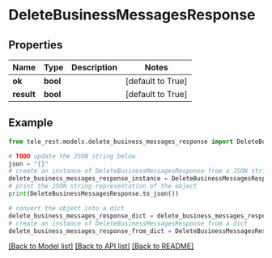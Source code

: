 # DeleteBusinessMessagesResponse


## Properties

Name | Type | Description | Notes
------------ | ------------- | ------------- | -------------
**ok** | **bool** |  | [default to True]
**result** | **bool** |  | [default to True]

## Example

```python
from tele_rest.models.delete_business_messages_response import DeleteBusinessMessagesResponse

# TODO update the JSON string below
json = "{}"
# create an instance of DeleteBusinessMessagesResponse from a JSON string
delete_business_messages_response_instance = DeleteBusinessMessagesResponse.from_json(json)
# print the JSON string representation of the object
print(DeleteBusinessMessagesResponse.to_json())

# convert the object into a dict
delete_business_messages_response_dict = delete_business_messages_response_instance.to_dict()
# create an instance of DeleteBusinessMessagesResponse from a dict
delete_business_messages_response_from_dict = DeleteBusinessMessagesResponse.from_dict(delete_business_messages_response_dict)
```
[[Back to Model list]](../README.md#documentation-for-models) [[Back to API list]](../README.md#documentation-for-api-endpoints) [[Back to README]](../README.md)


